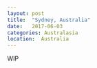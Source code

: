 ```yaml
---
layout: post
title:  "Sydney, Australia"
date:   2017-06-03
categories: Australasia
location:  Australia
---
```


WIP